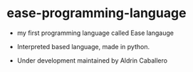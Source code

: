 # ease-programming-language
- my first programming language called Ease langauge
- Interpreted based language, made in python.

- Under development maintained by Aldrin Caballero
